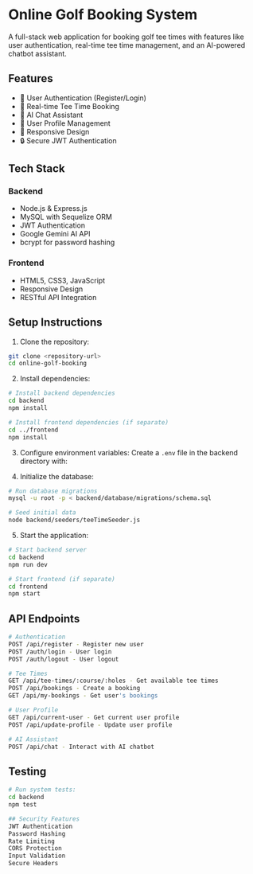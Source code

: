 # Online Golf Booking System

A full-stack web application for booking golf tee times with features like user authentication, real-time tee time management, and an AI-powered chatbot assistant.

## Features

- 🔐 User Authentication (Register/Login)
- 📅 Real-time Tee Time Booking
- 🤖 AI Chat Assistant
- 👤 User Profile Management
- 📱 Responsive Design
- 🔒 Secure JWT Authentication

## Tech Stack

### Backend
- Node.js & Express.js
- MySQL with Sequelize ORM
- JWT Authentication
- Google Gemini AI API
- bcrypt for password hashing

### Frontend
- HTML5, CSS3, JavaScript
- Responsive Design
- RESTful API Integration

## Setup Instructions

1. Clone the repository:
```bash
git clone <repository-url>
cd online-golf-booking
```

2. Install dependencies:
```bash
# Install backend dependencies
cd backend
npm install

# Install frontend dependencies (if separate)
cd ../frontend
npm install
```

3. Configure environment variables:
Create a `.env` file in the backend directory with:

4. Initialize the database:
```bash
# Run database migrations
mysql -u root -p < backend/database/migrations/schema.sql

# Seed initial data
node backend/seeders/teeTimeSeeder.js
```

5. Start the application:
```bash
# Start backend server
cd backend
npm run dev

# Start frontend (if separate)
cd frontend
npm start
```

## API Endpoints
```bash
# Authentication
POST /api/register - Register new user
POST /auth/login - User login
POST /auth/logout - User logout

# Tee Times
GET /api/tee-times/:course/:holes - Get available tee times
POST /api/bookings - Create a booking
GET /api/my-bookings - Get user's bookings
```
```bash
# User Profile
GET /api/current-user - Get current user profile
POST /api/update-profile - Update user profile

# AI Assistant
POST /api/chat - Interact with AI chatbot
```


## Testing
```bash
# Run system tests:
cd backend
npm test
 ```

```bash
## Security Features
JWT Authentication
Password Hashing
Rate Limiting
CORS Protection
Input Validation
Secure Headers

